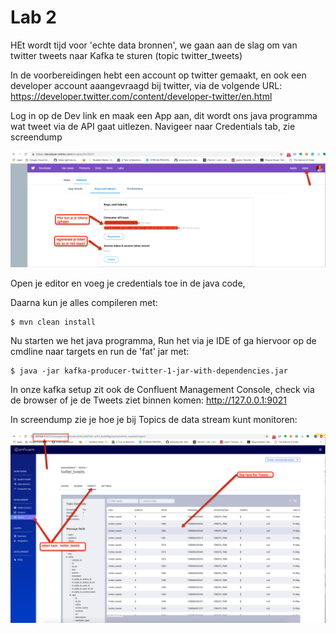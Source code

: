 # Lab 2

HEt wordt tijd voor 'echte data bronnen', we gaan aan de slag om van twitter tweets naar Kafka te sturen (topic twitter_tweets)

In de voorbereidingen hebt een account op twitter gemaakt, en ook een developer account aaangevraagd bij twitter, via de volgende URL: https://developer.twitter.com/content/developer-twitter/en.html

Log in op de Dev link en maak een App aan, dit wordt ons java programma wat tweet via de API gaat uitlezen. Navigeer naar Credentials tab, zie screendump 

![image](img/lab02_cred_tw.png "credentials")

Open je editor en voeg je credentials toe in de java code,

Daarna kun je alles compileren met:

    $ mvn clean install

Nu starten we het java programma, Run het via je IDE of ga hiervoor op de cmdline naar targets en run de 'fat' jar met:

    $ java -jar kafka-producer-twitter-1-jar-with-dependencies.jar

In onze kafka setup zit ook de Confluent Management Console, check via de browser of je de Tweets ziet binnen komen: http://127.0.0.1:9021

In screendump zie je hoe je bij Topics de data stream kunt monitoren:

![image](img/lab02_check.png "check")